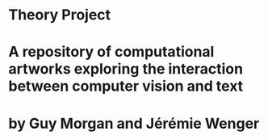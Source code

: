 # Theory Project
# A repository of computational artworks exploring the interaction between computer vision and text
# by Guy Morgan and Jérémie Wenger
